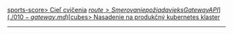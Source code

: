 
[sports-score> Cieľ cvičenia](./000-README.md)
[$route> Smerovanie požiadaviek s Gateway API](./010-gateway.md)
[$cubes> Nasadenie na produkčný kubernetes klaster](./020-webapi-prod-cluster.md)
<!-- [$openid> Authentifikácia používateľov s OpenID Connect](./002-oidc-auth.md)
[badge> Autorizácia používateľov s Open Policy Agent](./003-opa-autz.md) -->

<hr />
